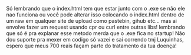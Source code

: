 Só lembrando que o index.html tem que estar junto com o .exe se não ele nao funciona ou você pode alterar isso colocando o index.html dentro de um raw em qualquer site de upload como pastebin, gihub etc... mas ai envolve fazer um request usando cpr ou curl entre outras libs! lembrando que só é pra explanar esse metodo merda que o .exe fica no startup! Não dou suporte pra mexer em codigo só vazei e sai correndo tmj Luquinhas, espero que meus 700 reais façam parte do tratamento da tua doença!
